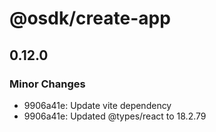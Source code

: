 # @osdk/create-app

## 0.12.0

### Minor Changes

- 9906a41e: Update vite dependency
- 9906a41e: Updated @types/react to 18.2.79
